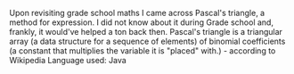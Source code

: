   Upon revisiting grade school maths I came across Pascal's triangle, a method for expression. I did not know about it during Grade school and, frankly, it would've helped a ton back then.
  Pascal's triangle is a triangular array (a data structure for a sequence of elements) of binomial coefficients (a constant that multiplies the variable it is "placed" with.) - according to Wikipedia
  Language used: Java
